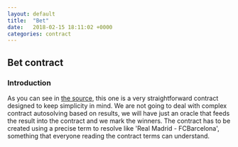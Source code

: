 ```yaml
---
layout: default
title:  "Bet"
date:   2018-02-15 18:11:02 +0000
categories: contract
---
```


## Bet contract
### Introduction
As you can see in [the source](https://github.com/sh4ka/thesoliditydev/blob/master/contracts/bet.sol), this one is a very straightforward contract designed to keep simplicity in mind.
We are not going to deal with complex contract autosolving based on results, we will have just an oracle that feeds
the result into the contract and we mark the winners.
The contract has to be created using a precise term to resolve like 'Real Madrid - FCBarcelona',
something that everyone reading the contract terms can understand.

